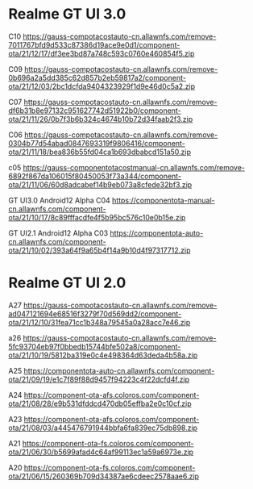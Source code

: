 # Realme GT UI 3.0

C10
https://gauss-compotacostauto-cn.allawnfs.com/remove-7011767bfd9d533c87386d19ace9e0d1/component-ota/21/12/17/df3ee3bd87a748c593c0760e460854f5.zip

C09
https://gauss-compotacostauto-cn.allawnfs.com/remove-0b696a2a5dd385c62d857b2eb59817a2/component-ota/21/12/03/2bc1dcfda9404323929f1d9e46d0c5a2.zip

C07
https://gauss-compotacostauto-cn.allawnfs.com/remove-df6b31b8e97132c951627742d51922b0/component-ota/21/11/26/0b7f3b6b324c4674b10b72d34faab2f3.zip

C06
https://gauss-compotacostauto-cn.allawnfs.com/remove-0304b77d54abad0847693319f9806416/component-ota/21/11/18/bea836b55fd04ca1b693dbabcd151a50.zip

c05
https://gauss-componentotacostmanual-cn.allawnfs.com/remove-6892f867da106015f80450053f73a344/component-ota/21/11/06/60d8adcabef14b9eb073a8cfede32bf3.zip

GT UI3.0 Android12 Alpha C04
https://componentota-manual-cn.allawnfs.com/component-ota/21/10/17/8c89fffacdfe4f5b95bc576c10e0b15e.zip

GT UI2.1 Android12 Alpha C03
https://componentota-auto-cn.allawnfs.com/component-ota/21/10/02/393a64f9a65b4f14a9b10d4f97317712.zip

# Realme GT UI 2.0

A27
https://gauss-compotacostauto-cn.allawnfs.com/remove-ad047121694e68516f3279f70d569dd2/component-ota/21/12/10/31fea71cc1b348a79545a0a28acc7e46.zip

a26
https://gauss-compotacostauto-cn.allawnfs.com/remove-5fc93704eb97f0bbedb15744bfe502a8/component-ota/21/10/19/5812ba319e0c4e498364d63deda4b58a.zip

A25
https://componentota-auto-cn.allawnfs.com/component-ota/21/09/19/e1c7f89f88d9457f94223c4f22dcfd4f.zip

A24
https://component-ota-afs.coloros.com/component-ota/21/08/28/e9b531dfddcd470db05effba2e0c10cf.zip

A23
https://component-ota-afs.coloros.com/component-ota/21/08/03/a445476791944bbfa6fa839ec75db898.zip

A21
https://component-ota-fs.coloros.com/component-ota/21/06/30/b5699afad4c64af99113ec1a59a6973e.zip

A20
https://component-ota-fs.coloros.com/component-ota/21/06/15/260369b709d34387ae6cdeec2578aae6.zip
